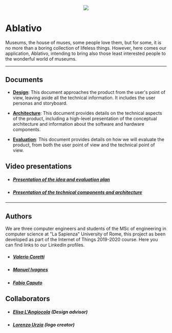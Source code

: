 <p align="center">
  <img src="https://raw.githubusercontent.com/Ablativo/ablativo/master/img/logo.png">
</p>

# Ablativo
Museums, the house of muses, some people love them, but for some, it is no more than a boring collection of lifeless things. 
However, here comes our application, Ablativo, intending to bring also those least interested people to the wonderful world of museums. 

---
## Documents
* **[Design](./Design.md)**: This document approaches the product from the user's point of view, leaving aside all the technical information. It includes the user personas and storyboard.

* **[Architecture](./Architecture.md)**: This document provides details on the technical aspects of the product, including a high-level presentation of the conceptual architecture and information about the software and hardware components.

* **[Evaluation](./Evaluation.md)**: This document provides details on how we will evaluate the product, from both the user point of view and the technical point of view.


## Video presentations
* ##### [Presentation of the idea and evaluation plan](https://youtu.be/VOPcMZa7giw)
* ##### [Presentation of the technical components and architecture](https://youtu.be/TFFulUF80F0)

---
## Authors
We are three computer engineers and students of the MSc of engineering in computer science at "La Sapienza" University of Rome, this project as been developed as part of the Internet of Things 2019-2020 course. Here you can find links to our LinkedIn profiles.
* ##### [Valerio Coretti](https://www.linkedin.com/in/valerio-coretti-2913721a3)
* ##### [Manuel Ivagnes](https://www.linkedin.com/in/manuel-ivagnes-4a5ba018b)
* ##### [Fabio Caputo](https://www.linkedin.com/in/fabio-caputo-41163b171)


## Collaborators
* ##### [Elisa L'Angiocola](http://linkedin.com/in/elisa-l-angiocola-57a69353)  (Design advisor)
* ##### [Lorenzo Urzia](http://linkedin.com/in/lorenzo-urzia-775203167) (logo creator)
